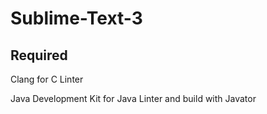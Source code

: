 # Sublime-Text-3

## Required

Clang for C Linter

Java Development Kit for Java Linter and build with Javator
